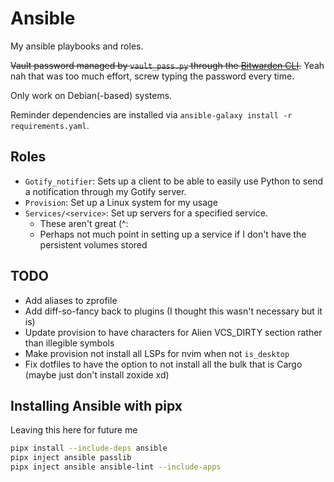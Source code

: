 # Ansible

My ansible playbooks and roles.

~~Vault password managed by `vault_pass.py` through the [Bitwarden CLI](https://bitwarden.com/help/cli/).~~
Yeah nah that was too much effort, screw typing the password every time.

Only work on Debian(-based) systems.

Reminder dependencies are installed via `ansible-galaxy install -r requirements.yaml`.

## Roles

- `Gotify_notifier`: Sets up a client to be able to easily use Python to send a
notification through my Gotify server.
- `Provision`: Set up a Linux system for my usage
- `Services/<service>`: Set up servers for a specified service.
  - These aren't great (^:
  - Perhaps not much point in setting up a service if I don't have the
  persistent volumes stored

## TODO

- Add aliases to zprofile
- Add diff-so-fancy back to plugins (I thought this wasn't necessary but it is)
- Update provision to have characters for Alien VCS_DIRTY section rather than illegible symbols
- Make provision not install all LSPs for nvim when not `is_desktop`
- Fix dotfiles to have the option to not install all the bulk that is Cargo (maybe just don't install zoxide xd)

## Installing Ansible with pipx

Leaving this here for future me

```bash
pipx install --include-deps ansible
pipx inject ansible passlib
pipx inject ansible ansible-lint --include-apps
```
